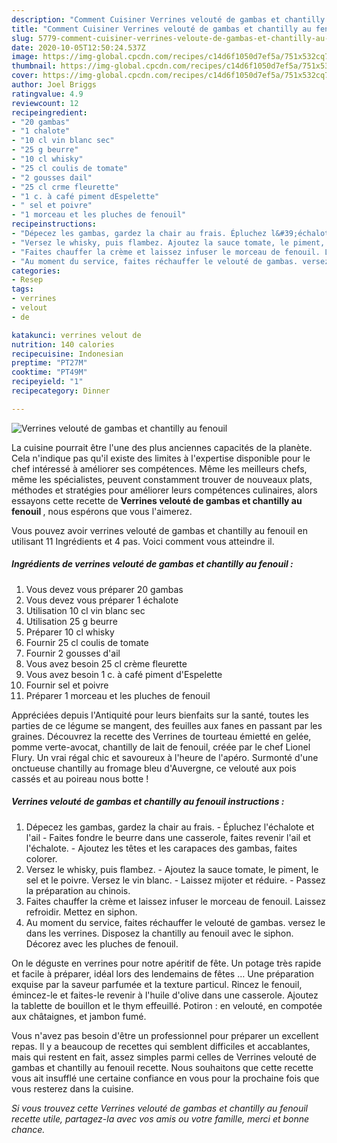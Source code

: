 ```yaml
---
description: "Comment Cuisiner Verrines velouté de gambas et chantilly au fenouil"
title: "Comment Cuisiner Verrines velouté de gambas et chantilly au fenouil"
slug: 5779-comment-cuisiner-verrines-veloute-de-gambas-et-chantilly-au-fenouil
date: 2020-10-05T12:50:24.537Z
image: https://img-global.cpcdn.com/recipes/c14d6f1050d7ef5a/751x532cq70/verrines-veloute-de-gambas-et-chantilly-au-fenouil-photo-principale-de-la-recette.jpg
thumbnail: https://img-global.cpcdn.com/recipes/c14d6f1050d7ef5a/751x532cq70/verrines-veloute-de-gambas-et-chantilly-au-fenouil-photo-principale-de-la-recette.jpg
cover: https://img-global.cpcdn.com/recipes/c14d6f1050d7ef5a/751x532cq70/verrines-veloute-de-gambas-et-chantilly-au-fenouil-photo-principale-de-la-recette.jpg
author: Joel Briggs
ratingvalue: 4.9
reviewcount: 12
recipeingredient:
- "20 gambas"
- "1 chalote"
- "10 cl vin blanc sec"
- "25 g beurre"
- "10 cl whisky"
- "25 cl coulis de tomate"
- "2 gousses dail"
- "25 cl crme fleurette"
- "1 c. à café piment dEspelette"
- " sel et poivre"
- "1 morceau et les pluches de fenouil"
recipeinstructions:
- "Dépecez les gambas, gardez la chair au frais. Épluchez l&#39;échalote et l&#39;ail Faites fondre le beurre dans une casserole, faites revenir l&#39;ail et l&#39;échalote. Ajoutez les têtes et les carapaces des gambas, faites colorer."
- "Versez le whisky, puis flambez. Ajoutez la sauce tomate, le piment, le sel et le poivre. Versez le vin blanc. Laissez mijoter et réduire. Passez la préparation au chinois."
- "Faites chauffer la crème et laissez infuser le morceau de fenouil. Laissez refroidir. Mettez en siphon."
- "Au moment du service, faites réchauffer le velouté de gambas. versez le dans les verrines. Disposez la chantilly au fenouil avec le siphon. Décorez avec les pluches de fenouil."
categories:
- Resep
tags:
- verrines
- velout
- de

katakunci: verrines velout de 
nutrition: 140 calories
recipecuisine: Indonesian
preptime: "PT27M"
cooktime: "PT49M"
recipeyield: "1"
recipecategory: Dinner

---
```



![Verrines velouté de gambas et chantilly au fenouil](https://img-global.cpcdn.com/recipes/c14d6f1050d7ef5a/751x532cq70/verrines-veloute-de-gambas-et-chantilly-au-fenouil-photo-principale-de-la-recette.jpg)

La cuisine pourrait être l'une des plus anciennes capacités de la planète. Cela n'indique pas qu'il existe des limites à l'expertise disponible pour le chef intéressé à améliorer ses compétences. Même les meilleurs chefs, même les spécialistes, peuvent constamment trouver de nouveaux plats, méthodes et stratégies pour améliorer leurs compétences culinaires, alors essayons cette recette de <strong> Verrines velouté de gambas et chantilly au fenouil </strong>, nous espérons que vous l'aimerez.

<!--inarticleads1-->

Vous pouvez avoir verrines velouté de gambas et chantilly au fenouil en utilisant 11 Ingrédients et 4 pas. Voici comment vous atteindre il.

##### Ingrédients de verrines velouté de gambas et chantilly au fenouil :

1. Vous devez vous préparer 20 gambas
1. Vous devez vous préparer 1 échalote
1. Utilisation 10 cl vin blanc sec
1. Utilisation 25 g beurre
1. Préparer 10 cl whisky
1. Fournir 25 cl coulis de tomate
1. Fournir 2 gousses d&#39;ail
1. Vous avez besoin 25 cl crème fleurette
1. Vous avez besoin 1 c. à café piment d&#39;Espelette
1. Fournir  sel et poivre
1. Préparer 1 morceau et les pluches de fenouil


Appréciées depuis l&#39;Antiquité pour leurs bienfaits sur la santé, toutes les parties de ce légume se mangent, des feuilles aux fanes en passant par les graines. Découvrez la recette des Verrines de tourteau émietté en gelée, pomme verte-avocat, chantilly de lait de fenouil, créée par le chef Lionel Flury. Un vrai régal chic et savoureux à l&#39;heure de l&#39;apéro. Surmonté d&#39;une onctueuse chantilly au fromage bleu d&#39;Auvergne, ce velouté aux pois cassés et au poireau nous botte ! 

<!--inarticleads2-->

##### Verrines velouté de gambas et chantilly au fenouil instructions :

1. Dépecez les gambas, gardez la chair au frais. - Épluchez l&#39;échalote et l&#39;ail - Faites fondre le beurre dans une casserole, faites revenir l&#39;ail et l&#39;échalote. - Ajoutez les têtes et les carapaces des gambas, faites colorer.
1. Versez le whisky, puis flambez. - Ajoutez la sauce tomate, le piment, le sel et le poivre. Versez le vin blanc. - Laissez mijoter et réduire. - Passez la préparation au chinois.
1. Faites chauffer la crème et laissez infuser le morceau de fenouil. Laissez refroidir. Mettez en siphon.
1. Au moment du service, faites réchauffer le velouté de gambas. versez le dans les verrines. Disposez la chantilly au fenouil avec le siphon. Décorez avec les pluches de fenouil.


On le déguste en verrines pour notre apéritif de fête. Un potage très rapide et facile à préparer, idéal lors des lendemains de fêtes … Une préparation exquise par la saveur parfumée et la texture particul. Rincez le fenouil, émincez-le et faites-le revenir à l&#39;huile d&#39;olive dans une casserole. Ajoutez la tablette de bouillon et le thym effeuillé. Potiron : en velouté, en compotée aux châtaignes, et jambon fumé. 

<!--inarticleads1-->

<p>
Vous n'avez pas besoin d'être un professionnel pour préparer un excellent repas. Il y a beaucoup de recettes qui semblent difficiles et accablantes, mais qui restent en fait, assez simples parmi celles de Verrines velouté de gambas et chantilly au fenouil recette. Nous souhaitons que cette recette vous ait insufflé une certaine confiance en vous pour la prochaine fois que vous resterez dans la cuisine.
</p>

<p>
<i>Si vous trouvez cette Verrines velouté de gambas et chantilly au fenouil recette utile, partagez-la avec vos amis ou votre famille, merci et bonne chance.</i>
</p>
